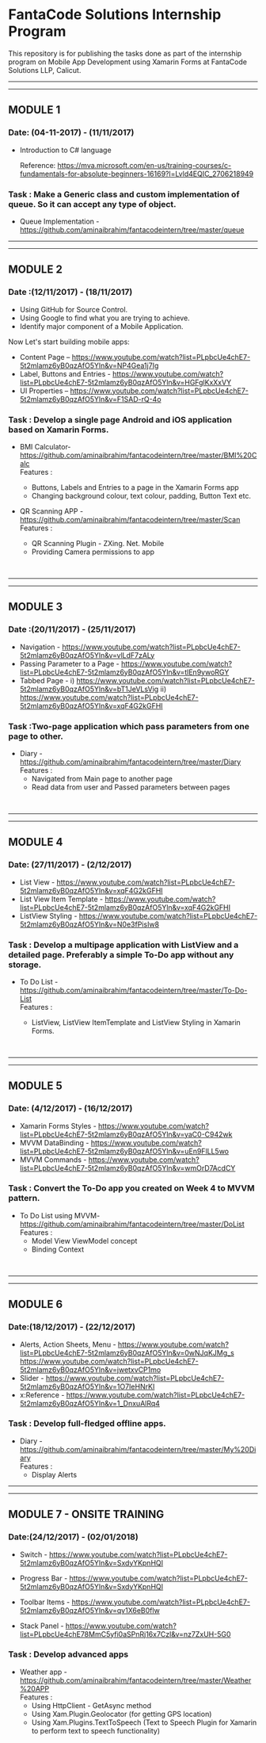 # FantaCode Solutions Internship Program

  This repository is for publishing the tasks done as part of the internship program on Mobile App Development using Xamarin Forms  at FantaCode Solutions LLP, Calicut.
<hr> 
<hr>
   
## MODULE 1
### Date: (04-11-2017) - (11/11/2017)


- Introduction to C# language 

    Reference: https://mva.microsoft.com/en-us/training-courses/c-fundamentals-for-absolute-beginners-16169?l=Lvld4EQIC_2706218949


### Task : Make a Generic class and custom implementation of queue. So it can accept any type of object. 

 - Queue Implementation - https://github.com/aminaibrahim/fantacodeintern/tree/master/queue
<hr>
<hr>
   
## MODULE 2
### Date :(12/11/2017) - (18/11/2017)


- Using GitHub for Source Control.
- Using Google to find what you are trying to achieve.
- Identify major component of a Mobile Application.


Now Let's start building mobile apps:

- Content Page – https://www.youtube.com/watch?list=PLpbcUe4chE7-5t2mlamz6yB0qzAfO5Yln&v=NP4Gea1j7Ig
- Label, Buttons and Entries - https://www.youtube.com/watch?list=PLpbcUe4chE7-5t2mlamz6yB0qzAfO5Yln&v=HGFglKxXxVY
- UI Properties – https://www.youtube.com/watch?list=PLpbcUe4chE7-5t2mlamz6yB0qzAfO5Yln&v=F1SAD-rQ-4o


### Task : Develop a single page Android and iOS application based on Xamarin Forms.

- BMI Calculator- https://github.com/aminaibrahim/fantacodeintern/tree/master/BMI%20Calc <br>
 Features :
   - Buttons, Labels and Entries to a page in the Xamarin Forms app
   - Changing background colour, text colour, padding, Button Text etc.

- QR Scanning APP - https://github.com/aminaibrahim/fantacodeintern/tree/master/Scan <br>
  Features :
   - QR Scanning Plugin - ZXing. Net. Mobile 
   - Providing Camera permissions to app
<br>
<hr>
<hr>
   
## MODULE 3
### Date :(20/11/2017) - (25/11/2017)


 - Navigation - https://www.youtube.com/watch?list=PLpbcUe4chE7-5t2mlamz6yB0qzAfO5Yln&v=vlLdF7zALy
 - Passing Parameter to a Page - https://www.youtube.com/watch?list=PLpbcUe4chE7-5t2mlamz6yB0qzAfO5Yln&v=tlEn9ywoRGY
 - Tabbed Page - i) https://www.youtube.com/watch?list=PLpbcUe4chE7-5t2mlamz6yB0qzAfO5Yln&v=bT1JeVLsVig
                ii) https://www.youtube.com/watch?list=PLpbcUe4chE7-5t2mlamz6yB0qzAfO5Yln&v=xqF4G2kGFHI

### Task :Two-page application which pass parameters from one page to other.



- Diary - https://github.com/aminaibrahim/fantacodeintern/tree/master/Diary <br>
 Features :
   - Navigated from Main page to another page
   - Read data from user and Passed parameters between pages
<br>
<hr>
<hr>
   


   
## MODULE 4
### Date: (27/11/2017) - (2/12/2017)





 - List View - https://www.youtube.com/watch?list=PLpbcUe4chE7-5t2mlamz6yB0qzAfO5Yln&v=xqF4G2kGFHI
 - List View Item Template - https://www.youtube.com/watch?list=PLpbcUe4chE7-5t2mlamz6yB0qzAfO5Yln&v=xqF4G2kGFHI
 - ListView Styling - https://www.youtube.com/watch?list=PLpbcUe4chE7-5t2mlamz6yB0qzAfO5Yln&v=N0e3fPisIw8

### Task : Develop a multipage application with ListView and a detailed page. Preferably a simple To-Do app without any storage.

 - To Do List - https://github.com/aminaibrahim/fantacodeintern/tree/master/To-Do-List <br>
  Features :
  
   - ListView, ListView ItemTemplate and ListView Styling in Xamarin Forms.
<br>
<hr>
<hr>

   
## MODULE 5
### Date: (4/12/2017) - (16/12/2017)




 - Xamarin Forms Styles - https://www.youtube.com/watch?list=PLpbcUe4chE7-5t2mlamz6yB0qzAfO5Yln&v=yaC0-C942wk
 - MVVM DataBinding - https://www.youtube.com/watch?list=PLpbcUe4chE7-5t2mlamz6yB0qzAfO5Yln&v=uEn9FlLL5wo
 - MVVM Commands - https://www.youtube.com/watch?list=PLpbcUe4chE7-5t2mlamz6yB0qzAfO5Yln&v=wmOrD7AcdCY


### Task : Convert the To-Do app you created on Week 4 to MVVM pattern.

- To Do List using MVVM- https://github.com/aminaibrahim/fantacodeintern/tree/master/DoList <br>
Features :
   - Model View ViewModel concept
   - Binding Context
<br>
<hr>
<hr>
   
## MODULE 6
### Date:(18/12/2017) - (22/12/2017)


 

 - Alerts, Action Sheets, Menu - https://www.youtube.com/watch?list=PLpbcUe4chE7-5t2mlamz6yB0qzAfO5Yln&v=0wNJqKJMg_s               <br> https://www.youtube.com/watch?list=PLpbcUe4chE7-5t2mlamz6yB0qzAfO5Yln&v=jwetxvCP1mo
 - Slider - https://www.youtube.com/watch?list=PLpbcUe4chE7-5t2mlamz6yB0qzAfO5Yln&v=1O7IeHNrKI
 - x:Reference - https://www.youtube.com/watch?list=PLpbcUe4chE7-5t2mlamz6yB0qzAfO5Yln&v=1_DnxuAlRq4

### Task : Develop full-fledged offline apps.

- Diary - https://github.com/aminaibrahim/fantacodeintern/tree/master/My%20Diary <br>
Features :
  - Display Alerts
<hr>
<hr>


   
## MODULE 7 - ONSITE TRAINING
### Date:(24/12/2017) - (02/01/2018)



 - Switch - https://www.youtube.com/watch?list=PLpbcUe4chE7-5t2mlamz6yB0qzAfO5Yln&v=SxdyYKpnHQI

 - Progress Bar - https://www.youtube.com/watch?list=PLpbcUe4chE7-5t2mlamz6yB0qzAfO5Yln&v=SxdyYKpnHQI

 - Toolbar Items - https://www.youtube.com/watch?list=PLpbcUe4chE7-5t2mlamz6yB0qzAfO5Yln&v=qv1X6eB0flw

 - Stack Panel - https://www.youtube.com/watch?list=PLpbcUe4chE78MmC5yfi0aSPnRj16x7Czl&v=nz7ZxUH-5G0

### Task : Develop advanced apps

- Weather app - https://github.com/aminaibrahim/fantacodeintern/tree/master/Weather%20APP <br>
Features :
  - Using HttpClient - GetAsync method
  - Using Xam.Plugin.Geolocator (for getting GPS location)
  - Using Xam.Plugins.TextToSpeech (Text to Speech Plugin for Xamarin to perform text to speech functionality)
  
 

